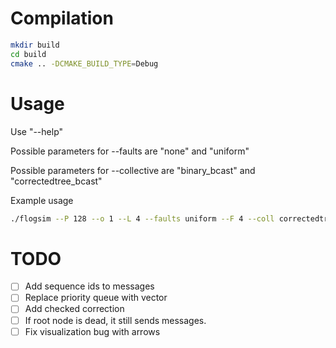 # Compilation

```bash
mkdir build
cd build
cmake .. -DCMAKE_BUILD_TYPE=Debug
```

# Usage

Use "--help"

Possible parameters for --faults are "none" and "uniform"

Possible parameters for --collective are "binary_bcast" and
"correctedtree_bcast"

Example usage

```bash
./flogsim --P 128 --o 1 --L 4 --faults uniform --F 4 --coll correctedtree_bcast --help
```

# TODO

  - [ ] Add sequence ids to messages
  - [ ] Replace priority queue with vector
  - [ ] Add checked correction
  - [ ] If root node is dead, it still sends messages.
  - [ ] Fix visualization bug with arrows
